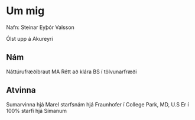 # Um mig
Nafn: Steinar Eyþór Valsson

Ólst upp á Akureyri


## Nám
Náttúrufræðibraut MA
Rétt að klára BS í tölvunarfræði

## Atvinna
Sumarvinna hjá Marel
starfsnám hjá Fraunhofer í College Park, MD, U.S
Er í 100% starfi hjá Símanum


